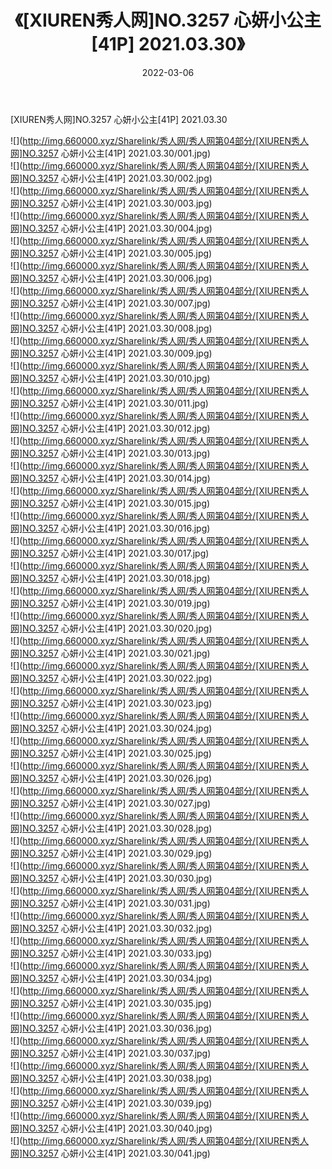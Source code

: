 ﻿---
layout: post
title:  《[XIUREN秀人网]NO.3257 心妍小公主[41P] 2021.03.30》
date:   2022-03-06
img: http://img.660000.xyz/Sharelink/秀人网/秀人网第04部分/[XIUREN秀人网]NO.3257 心妍小公主[41P] 2021.03.30/000.jpg
categories: [美女, 清纯, 唯美]
---

[XIUREN秀人网]NO.3257 心妍小公主[41P] 2021.03.30

 ![](http://img.660000.xyz/Sharelink/秀人网/秀人网第04部分/[XIUREN秀人网]NO.3257 心妍小公主[41P] 2021.03.30/001.jpg) <br>![](http://img.660000.xyz/Sharelink/秀人网/秀人网第04部分/[XIUREN秀人网]NO.3257 心妍小公主[41P] 2021.03.30/002.jpg) <br>![](http://img.660000.xyz/Sharelink/秀人网/秀人网第04部分/[XIUREN秀人网]NO.3257 心妍小公主[41P] 2021.03.30/003.jpg) <br>![](http://img.660000.xyz/Sharelink/秀人网/秀人网第04部分/[XIUREN秀人网]NO.3257 心妍小公主[41P] 2021.03.30/004.jpg) <br>![](http://img.660000.xyz/Sharelink/秀人网/秀人网第04部分/[XIUREN秀人网]NO.3257 心妍小公主[41P] 2021.03.30/005.jpg) <br>![](http://img.660000.xyz/Sharelink/秀人网/秀人网第04部分/[XIUREN秀人网]NO.3257 心妍小公主[41P] 2021.03.30/006.jpg) <br>![](http://img.660000.xyz/Sharelink/秀人网/秀人网第04部分/[XIUREN秀人网]NO.3257 心妍小公主[41P] 2021.03.30/007.jpg) <br>![](http://img.660000.xyz/Sharelink/秀人网/秀人网第04部分/[XIUREN秀人网]NO.3257 心妍小公主[41P] 2021.03.30/008.jpg) <br>![](http://img.660000.xyz/Sharelink/秀人网/秀人网第04部分/[XIUREN秀人网]NO.3257 心妍小公主[41P] 2021.03.30/009.jpg) <br>![](http://img.660000.xyz/Sharelink/秀人网/秀人网第04部分/[XIUREN秀人网]NO.3257 心妍小公主[41P] 2021.03.30/010.jpg) <br>![](http://img.660000.xyz/Sharelink/秀人网/秀人网第04部分/[XIUREN秀人网]NO.3257 心妍小公主[41P] 2021.03.30/011.jpg) <br>![](http://img.660000.xyz/Sharelink/秀人网/秀人网第04部分/[XIUREN秀人网]NO.3257 心妍小公主[41P] 2021.03.30/012.jpg) <br>![](http://img.660000.xyz/Sharelink/秀人网/秀人网第04部分/[XIUREN秀人网]NO.3257 心妍小公主[41P] 2021.03.30/013.jpg) <br>![](http://img.660000.xyz/Sharelink/秀人网/秀人网第04部分/[XIUREN秀人网]NO.3257 心妍小公主[41P] 2021.03.30/014.jpg) <br>![](http://img.660000.xyz/Sharelink/秀人网/秀人网第04部分/[XIUREN秀人网]NO.3257 心妍小公主[41P] 2021.03.30/015.jpg) <br>![](http://img.660000.xyz/Sharelink/秀人网/秀人网第04部分/[XIUREN秀人网]NO.3257 心妍小公主[41P] 2021.03.30/016.jpg) <br>![](http://img.660000.xyz/Sharelink/秀人网/秀人网第04部分/[XIUREN秀人网]NO.3257 心妍小公主[41P] 2021.03.30/017.jpg) <br>![](http://img.660000.xyz/Sharelink/秀人网/秀人网第04部分/[XIUREN秀人网]NO.3257 心妍小公主[41P] 2021.03.30/018.jpg) <br>![](http://img.660000.xyz/Sharelink/秀人网/秀人网第04部分/[XIUREN秀人网]NO.3257 心妍小公主[41P] 2021.03.30/019.jpg) <br>![](http://img.660000.xyz/Sharelink/秀人网/秀人网第04部分/[XIUREN秀人网]NO.3257 心妍小公主[41P] 2021.03.30/020.jpg) <br>![](http://img.660000.xyz/Sharelink/秀人网/秀人网第04部分/[XIUREN秀人网]NO.3257 心妍小公主[41P] 2021.03.30/021.jpg) <br>![](http://img.660000.xyz/Sharelink/秀人网/秀人网第04部分/[XIUREN秀人网]NO.3257 心妍小公主[41P] 2021.03.30/022.jpg) <br>![](http://img.660000.xyz/Sharelink/秀人网/秀人网第04部分/[XIUREN秀人网]NO.3257 心妍小公主[41P] 2021.03.30/023.jpg) <br>![](http://img.660000.xyz/Sharelink/秀人网/秀人网第04部分/[XIUREN秀人网]NO.3257 心妍小公主[41P] 2021.03.30/024.jpg) <br>![](http://img.660000.xyz/Sharelink/秀人网/秀人网第04部分/[XIUREN秀人网]NO.3257 心妍小公主[41P] 2021.03.30/025.jpg) <br>![](http://img.660000.xyz/Sharelink/秀人网/秀人网第04部分/[XIUREN秀人网]NO.3257 心妍小公主[41P] 2021.03.30/026.jpg) <br>![](http://img.660000.xyz/Sharelink/秀人网/秀人网第04部分/[XIUREN秀人网]NO.3257 心妍小公主[41P] 2021.03.30/027.jpg) <br>![](http://img.660000.xyz/Sharelink/秀人网/秀人网第04部分/[XIUREN秀人网]NO.3257 心妍小公主[41P] 2021.03.30/028.jpg) <br>![](http://img.660000.xyz/Sharelink/秀人网/秀人网第04部分/[XIUREN秀人网]NO.3257 心妍小公主[41P] 2021.03.30/029.jpg) <br>![](http://img.660000.xyz/Sharelink/秀人网/秀人网第04部分/[XIUREN秀人网]NO.3257 心妍小公主[41P] 2021.03.30/030.jpg) <br>![](http://img.660000.xyz/Sharelink/秀人网/秀人网第04部分/[XIUREN秀人网]NO.3257 心妍小公主[41P] 2021.03.30/031.jpg) <br>![](http://img.660000.xyz/Sharelink/秀人网/秀人网第04部分/[XIUREN秀人网]NO.3257 心妍小公主[41P] 2021.03.30/032.jpg) <br>![](http://img.660000.xyz/Sharelink/秀人网/秀人网第04部分/[XIUREN秀人网]NO.3257 心妍小公主[41P] 2021.03.30/033.jpg) <br>![](http://img.660000.xyz/Sharelink/秀人网/秀人网第04部分/[XIUREN秀人网]NO.3257 心妍小公主[41P] 2021.03.30/034.jpg) <br>![](http://img.660000.xyz/Sharelink/秀人网/秀人网第04部分/[XIUREN秀人网]NO.3257 心妍小公主[41P] 2021.03.30/035.jpg) <br>![](http://img.660000.xyz/Sharelink/秀人网/秀人网第04部分/[XIUREN秀人网]NO.3257 心妍小公主[41P] 2021.03.30/036.jpg) <br>![](http://img.660000.xyz/Sharelink/秀人网/秀人网第04部分/[XIUREN秀人网]NO.3257 心妍小公主[41P] 2021.03.30/037.jpg) <br>![](http://img.660000.xyz/Sharelink/秀人网/秀人网第04部分/[XIUREN秀人网]NO.3257 心妍小公主[41P] 2021.03.30/038.jpg) <br>![](http://img.660000.xyz/Sharelink/秀人网/秀人网第04部分/[XIUREN秀人网]NO.3257 心妍小公主[41P] 2021.03.30/039.jpg) <br>![](http://img.660000.xyz/Sharelink/秀人网/秀人网第04部分/[XIUREN秀人网]NO.3257 心妍小公主[41P] 2021.03.30/040.jpg) <br>![](http://img.660000.xyz/Sharelink/秀人网/秀人网第04部分/[XIUREN秀人网]NO.3257 心妍小公主[41P] 2021.03.30/041.jpg) <br>
